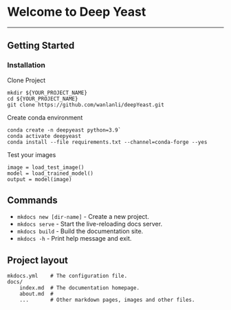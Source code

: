 # Welcome to Deep Yeast

*****

## Getting Started

### Installation

Clone Project
```
mkdir ${YOUR_PROJECT_NAME}
cd ${YOUR_PROJECT_NAME}
git clone https://github.com/wanlanli/deepYeast.git
```

Create conda environment
```
conda create -n deepyeast python=3.9`
conda activate deepyeast
conda install --file requirements.txt --channel=conda-forge --yes
```

Test your images
```
image = load_test_image()
model = load_trained_model()
output = model(image)
```
<fig>
</fig>

## Commands

* `mkdocs new [dir-name]` - Create a new project.
* `mkdocs serve` - Start the live-reloading docs server.
* `mkdocs build` - Build the documentation site.
* `mkdocs -h` - Print help message and exit.

## Project layout

    mkdocs.yml    # The configuration file.
    docs/
        index.md  # The documentation homepage.
        about.md  #
        ...       # Other markdown pages, images and other files.
